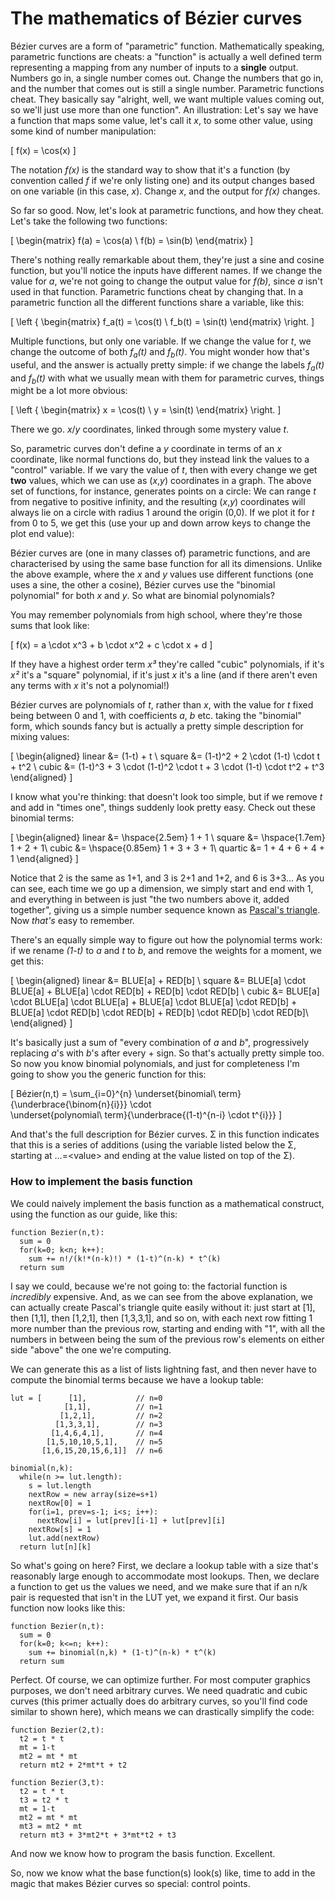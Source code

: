 # The mathematics of Bézier curves

Bézier curves are a form of "parametric" function. Mathematically speaking, parametric functions are cheats: a "function" is actually a well defined term representing a mapping from any number of inputs to a <strong>single</strong> output. Numbers go in, a single number comes out. Change the numbers that go in, and the number that comes out is still a single number. Parametric functions cheat. They basically say "alright, well, we want multiple values coming out, so we'll just use more than one function". An illustration: Let's say we have a function that maps some value, let's call it <i>x</i>, to some other value, using some kind of number manipulation:

\[
  f(x) = \cos(x)
\]

The notation <i>f(x)</i> is the standard way to show that it's a function (by convention called <i>f</i> if we're only listing one) and its output changes based on one variable (in this case, <i>x</i>). Change <i>x</i>, and the output for <i>f(x)</i> changes.

So far so good. Now, let's look at parametric functions, and how they cheat. Let's take the following two functions:

\[
\begin{matrix}
  f(a) = \cos(a) \\
  f(b) = \sin(b)
\end{matrix}
\]

There's nothing really remarkable about them, they're just a sine and cosine function, but you'll notice the inputs have different names. If we change the value for <i>a</i>, we're not going to change the output value for <i>f(b)</i>, since <i>a</i> isn't used in that function. Parametric functions cheat by changing that. In a parametric function all the different functions share a variable, like this:

\[
\left \{ \begin{matrix}
  f_a(t) = \cos(t) \\
  f_b(t) = \sin(t)
\end{matrix} \right.
\]

Multiple functions, but only one variable. If we change the value for <i>t</i>, we change the outcome of both <i>f<sub>a</sub>(t)</i> and <i>f<sub>b</sub>(t)</i>. You might wonder how that's useful, and the answer is actually pretty simple: if we change the labels <i>f<sub>a</sub>(t)</i> and <i>f<sub>b</sub>(t)</i> with what we usually mean with them for parametric curves, things might be a lot more obvious:

\[
\left \{ \begin{matrix}
  x = \cos(t) \\
  y = \sin(t)
\end{matrix} \right.
\]

There we go. <i>x</i>/<i>y</i> coordinates, linked through some mystery value <i>t</i>.

So, parametric curves don't define a <i>y</i> coordinate in terms of an <i>x</i> coordinate, like normal functions do, but they instead link the values to a "control" variable. If we vary the value of <i>t</i>, then with every change we get <strong>two</strong> values, which we can use as (<i>x</i>,<i>y</i>) coordinates in a graph. The above set of functions, for instance, generates points on a circle: We can range <i>t</i> from negative to positive infinity, and the resulting (<i>x</i>,<i>y</i>) coordinates will always lie on a circle with radius 1 around the origin (0,0). If we plot it for <i>t</i> from 0 to 5, we get this (use your up and down arrow keys to change the plot end value):

<Graphic title="A (partial) circle: x=sin(t), y=cos(t)" static={true} setup={this.setup} draw={this.draw} onKeyDown={this.props.onKeyDown}/>

Bézier curves are (one in many classes of) parametric functions, and are characterised by using the same base function for all its dimensions. Unlike the above example, where the <i>x</i> and <i>y</i> values use different functions (one uses a sine, the other a cosine), Bézier curves use the "binomial polynomial" for both <i>x</i> and <i>y</i>. So what are binomial polynomials?

You may remember polynomials from high school, where they're those sums that look like:

\[
  f(x) = a \cdot x^3 + b \cdot x^2 + c \cdot x + d
\]

If they have a highest order term <i>x³</i> they're called "cubic" polynomials, if it's <i>x²</i> it's a "square" polynomial, if it's just <i>x</i> it's a line (and if there aren't even any terms with <i>x</i> it's not a polynomial!)

Bézier curves are polynomials of <i>t</i>, rather than <i>x</i>, with the value for <i>t</i> fixed being between 0 and 1, with coefficients <i>a</i>, <i>b</i> etc. taking the "binomial" form, which sounds fancy but is actually a pretty simple description for mixing values:

\[
\begin{aligned}
  linear &= (1-t) + t \\
  square &= (1-t)^2 + 2 \cdot (1-t) \cdot t + t^2 \\
  cubic &= (1-t)^3 + 3 \cdot (1-t)^2 \cdot t + 3 \cdot (1-t) \cdot t^2 + t^3
\end{aligned}
\]

I know what you're thinking: that doesn't look too simple, but if we remove <i>t</i> and add in "times one", things suddenly look pretty easy. Check out these binomial terms:

\[
\begin{aligned}
  linear &= \hspace{2.5em} 1 + 1 \\
  square &= \hspace{1.7em} 1 + 2 + 1\\
  cubic &= \hspace{0.85em} 1 + 3 + 3 + 1\\
  quartic &= 1 + 4 + 6 + 4 + 1
\end{aligned}
\]

Notice that 2 is the same as 1+1, and 3 is 2+1 and 1+2, and 6 is 3+3... As you can see, each time we go up a dimension, we simply start and end with 1, and everything in between is just "the two numbers above it, added together", giving us a simple number sequence known as [Pascal's triangle](https://en.wikipedia.org/wiki/Pascal%27s_triangle). Now <i>that's</i> easy to remember.

There's an equally simple way to figure out how the polynomial terms work: if we rename <i>(1-t)</i> to <i>a</i> and <i>t</i> to <i>b</i>, and remove the weights for a moment, we get this:

\[
\begin{aligned}
  linear &= BLUE[a] + RED[b] \\
  square &= BLUE[a] \cdot BLUE[a] + BLUE[a] \cdot RED[b] + RED[b] \cdot RED[b] \\
  cubic &= BLUE[a] \cdot BLUE[a] \cdot BLUE[a] + BLUE[a] \cdot BLUE[a] \cdot RED[b] + BLUE[a] \cdot RED[b] \cdot RED[b] + RED[b] \cdot RED[b] \cdot RED[b]\\
\end{aligned}
\]

It's basically just a sum of "every combination of <i>a</i> and <i>b</i>", progressively replacing <i>a</i>'s with <i>b</i>'s after every + sign. So that's actually pretty simple too. So now you know binomial polynomials, and just for completeness I'm going to show you the generic function for this:

\[
  Bézier(n,t) = \sum_{i=0}^{n}
                \underset{binomial\ term}{\underbrace{\binom{n}{i}}}
                \cdot\
                \underset{polynomial\ term}{\underbrace{(1-t)^{n-i} \cdot t^{i}}}
\]

And that's the full description for Bézier curves. Σ in this function indicates that this is a series of additions (using the variable listed below the Σ, starting at ...=&lt;value&gt; and ending at the value listed on top of the Σ).

<div className="howtocode">

### How to implement the basis function

We could naively implement the basis function as a mathematical construct, using the function as our guide, like this:

```
function Bezier(n,t):
  sum = 0
  for(k=0; k<n; k++):
    sum += n!/(k!*(n-k)!) * (1-t)^(n-k) * t^(k)
  return sum
```

I say we could, because we're not going to: the factorial function is *incredibly* expensive. And, as we can see from the above explanation, we can actually create Pascal's triangle quite easily without it: just start at [1], then [1,1], then [1,2,1], then [1,3,3,1], and so on, with each next row fitting 1 more number than the previous row, starting and ending with "1", with all the numbers in between being the sum of the previous row's elements on either side "above" the one we're computing.

We can generate this as a list of lists lightning fast, and then never have to compute the binomial terms because we have a lookup table:

```
lut = [      [1],           // n=0
            [1,1],          // n=1
           [1,2,1],         // n=2
          [1,3,3,1],        // n=3
         [1,4,6,4,1],       // n=4
        [1,5,10,10,5,1],    // n=5
       [1,6,15,20,15,6,1]]  // n=6

binomial(n,k):
  while(n >= lut.length):
    s = lut.length
    nextRow = new array(size=s+1)
    nextRow[0] = 1
    for(i=1, prev=s-1; i<s; i++):
      nextRow[i] = lut[prev][i-1] + lut[prev][i]
    nextRow[s] = 1
    lut.add(nextRow)
  return lut[n][k]
```

So what's going on here? First, we declare a lookup table with a size that's reasonably large enough to accommodate most lookups. Then, we declare a function to get us the values we need, and we make sure that if an n/k pair is requested that isn't in the LUT yet, we expand it first. Our basis function now looks like this:

```
function Bezier(n,t):
  sum = 0
  for(k=0; k<=n; k++):
    sum += binomial(n,k) * (1-t)^(n-k) * t^(k)
  return sum
```

Perfect. Of course, we can optimize further. For most computer graphics purposes, we don't need arbitrary curves. We need quadratic and  cubic curves (this primer actually does do arbitrary curves, so you'll find code similar to shown here), which means we can drastically simplify the code:

```
function Bezier(2,t):
  t2 = t * t
  mt = 1-t
  mt2 = mt * mt
  return mt2 + 2*mt*t + t2

function Bezier(3,t):
  t2 = t * t
  t3 = t2 * t
  mt = 1-t
  mt2 = mt * mt
  mt3 = mt2 * mt
  return mt3 + 3*mt2*t + 3*mt*t2 + t3
```

And now we know how to program the basis function. Excellent.

</div>

So, now we know what the base function(s) look(s) like, time to add in the magic that makes Bézier curves so special: control points.
